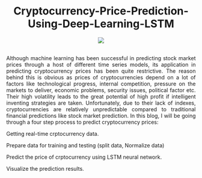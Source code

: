


<div align="center">
  
# Cryptocurrency-Price-Prediction-Using-Deep-Learning-LSTM
</div>

<div align="center">
<img src="https://user-images.githubusercontent.com/69224996/118344474-05093f00-b4e3-11eb-8e7d-e2f6f827b3a4.gif" >
</div>

<br />

<div align="justify">


Although machine learning has been successful in predicting stock market prices through a host of different time series models, its application in predicting cryptocurrency prices has been quite restrictive. The reason behind this is obvious as prices of cryptocurrencies depend on a lot of factors like technological progress, internal competition, pressure on the markets to deliver, economic problems, security issues, political factor etc. Their high volatility leads to the great potential of high profit if intelligent inventing strategies are taken. Unfortunately, due to their lack of indexes, cryptocurrencies are relatively unpredictable compared to traditional financial predictions like stock market prediction. In this blog, I will be going through a four step process to predict cryptocurrency prices:

Getting real-time crptocurrency data.

Prepare data for training and testing (split data, Normalize data)

Predict the price of crptocurrency using LSTM neural network.

Visualize the prediction results.


</div>







<div align="justify">




</div>

